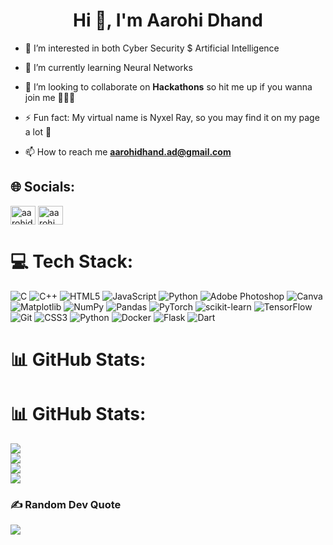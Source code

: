 <h1 align="center">Hi 👋, I'm Aarohi Dhand</h1>

- 👀 I’m interested in both Cyber Security $ Artificial Intelligence
  
- 🌱 I’m currently learning Neural Networks

- 💞️ I’m looking to collaborate on **Hackathons** so hit me up if you wanna join me 🕵🏿‍♀️

- ⚡ Fun fact: My virtual name is Nyxel Ray, so you may find it on my page a lot 👾

- 📫 How to reach me **aarohidhand.ad@gmail.com**


## 🌐 Socials:
<p align="left">
<a href="https://linkedin.com/in/aarohidhand" target="blank"><img align="center" src="https://raw.githubusercontent.com/rahuldkjain/github-profile-readme-generator/master/src/images/icons/Social/linked-in-alt.svg" alt="aarohidhand" height="30" width="40" /></a>
<a href="https://instagram.com/aarohi_dhand" target="blank"><img align="center" src="https://raw.githubusercontent.com/rahuldkjain/github-profile-readme-generator/master/src/images/icons/Social/instagram.svg" alt="aarohi_dhand" height="30" width="40" /></a>
</p>

# 💻 Tech Stack:
![C](https://img.shields.io/badge/c-%2300599C.svg?style=for-the-badge&logo=c&logoColor=white) ![C++](https://img.shields.io/badge/c++-%2300599C.svg?style=for-the-badge&logo=c%2B%2B&logoColor=white) ![HTML5](https://img.shields.io/badge/html5-%23E34F26.svg?style=for-the-badge&logo=html5&logoColor=white) ![JavaScript](https://img.shields.io/badge/javascript-%23323330.svg?style=for-the-badge&logo=javascript&logoColor=%23F7DF1E) ![Python](https://img.shields.io/badge/python-3670A0?style=for-the-badge&logo=python&logoColor=ffdd54) ![Adobe Photoshop](https://img.shields.io/badge/adobe%20photoshop-%2331A8FF.svg?style=for-the-badge&logo=adobe%20photoshop&logoColor=white) ![Canva](https://img.shields.io/badge/Canva-%2300C4CC.svg?style=for-the-badge&logo=Canva&logoColor=white) ![Matplotlib](https://img.shields.io/badge/Matplotlib-%23ffffff.svg?style=for-the-badge&logo=Matplotlib&logoColor=black) ![NumPy](https://img.shields.io/badge/numpy-%23013243.svg?style=for-the-badge&logo=numpy&logoColor=white) ![Pandas](https://img.shields.io/badge/pandas-%23150458.svg?style=for-the-badge&logo=pandas&logoColor=white) ![PyTorch](https://img.shields.io/badge/PyTorch-%23EE4C2C.svg?style=for-the-badge&logo=PyTorch&logoColor=white) ![scikit-learn](https://img.shields.io/badge/scikit--learn-%23F7931E.svg?style=for-the-badge&logo=scikit-learn&logoColor=white) ![TensorFlow](https://img.shields.io/badge/TensorFlow-%23FF6F00.svg?style=for-the-badge&logo=TensorFlow&logoColor=white) ![Git](https://img.shields.io/badge/git-%23F05033.svg?style=for-the-badge&logo=git&logoColor=white) ![CSS3](https://img.shields.io/badge/css3-%231572B6.svg?style=for-the-badge&logo=css3&logoColor=white) ![Python](https://img.shields.io/badge/python-3670A0?style=for-the-badge&logo=python&logoColor=ffdd54) ![Docker](https://img.shields.io/badge/docker-%230db7ed.svg?style=for-the-badge&logo=docker&logoColor=white) ![Flask](https://img.shields.io/badge/flask-%23000.svg?style=for-the-badge&logo=flask&logoColor=white) ![Dart](https://img.shields.io/badge/flask-%23000.svg?style=for-the-badge&logo=flask&logoColor=white)
# 📊 GitHub Stats:
# 📊 GitHub Stats:
![](https://github-readme-stats.vercel.app/api?username=aarohidhand&hide_title=false&hide_rank=false&show_icons=true&include_all_commits=true&count_private=true&disable_animations=false&theme=dracula&locale=en&hide_border=false&order=1)<br/>
![](https://github-readme-streak-stats.herokuapp.com/?user=aarohidhand&theme=dracula&hide_border=false)<br/>
![](https://github-readme-stats.vercel.app/api/top-langs/?username=aarohidhand&theme=dracula&hide_border=false&include_all_commits=true&count_private=true&layout=compact)<br/>
![](https://github-profile-trophy.vercel.app/?username=aarohidhand&theme=dracula&no-frame=false&hide_border=false&margin-w=4)<br/>


### ✍️ Random Dev Quote
![](https://quotes-github-readme.vercel.app/api?type=horizontal&theme=dracula)
